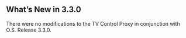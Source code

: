 ## What’s New in 3.3.0

There were no modifications to the TV Control Proxy in conjunction with O.S. Release 3.3.0.